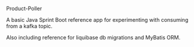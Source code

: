 Product-Poller 

A basic Java Sprint Boot reference app for experimenting with consuming from a kafka topic.

Also including reference for liquibase db migrations and MyBatis ORM.